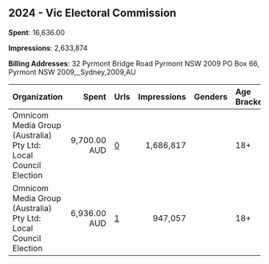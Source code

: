 ## 2024 - Vic Electoral Commission 
**Spent**: 16,636.00

**Impressions**: 2,633,874

**Billing Addresses**: 32 Pyrmont Bridge Road Pyrmont NSW 2009 PO Box 66, Pyrmont NSW 2009,,,Sydney,2009,AU

|Organization|Spent|Urls|Impressions|Genders|Age Brackets|Country Codes|
|:---|---:|:---|---:|:---|:---|:---|
|Omnicom Media Group (Australia) Pty Ltd: Local Council Election|9,700.00 AUD|[0](https://www.snap.com/political-ads/asset/dc687f813d4be010ebaa93175581fefffc06ea71b9ab1a67302620dc19a1fb1d?mediaType=mp4)|1,686,817||18+|australia|
|Omnicom Media Group (Australia) Pty Ltd: Local Council Election|6,936.00 AUD|[1](https://www.snap.com/political-ads/asset/e99d4c0a638f7736819a4dfba3165dbd9c0da84c446e617cfc682b7a5ef7f463?mediaType=mp4)|947,057||18+|australia|
